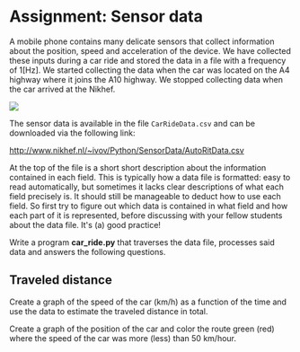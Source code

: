 # Assignment: Sensor data 

A mobile phone contains many delicate sensors that collect information about the position, speed and acceleration of the device. We have collected these inputs during a car ride and stored the data in a file with a frequency of 1[Hz]. We started collecting the data when the car was located on the A4 highway where it joins the A10 highway. We stopped collecting data when the car arrived at the Nikhef. 

![](KaartAmsterdamKlein.png)

The sensor data is available in the file `CarRideData.csv` and can be downloaded via the following link:

<http://www.nikhef.nl/~ivov/Python/SensorData/AutoRitData.csv>

At the top of the file is a short short description about the information contained in each field. This is typically how a data file is formatted: easy to read automatically, but sometimes it lacks clear descriptions of what each field precisely is. It should still be manageable to deduct how to use each field. So first try to figure out which data is contained in what field and how each part of it is represented, before discussing with your fellow students about the data file. It's (a) good practice!

Write a program **car_ride.py** that traverses the data file, processes said data and answers the following questions.

## Traveled distance

Create a graph of the speed of the car (km/h) as a function of the time and use the data to estimate the traveled distance in total.

Create a graph of the position of the car and color the route green (red) where the speed of the car was more (less) than 50 km/hour.
